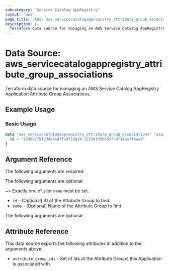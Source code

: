 ```yaml
---
subcategory: "Service Catalog AppRegistry"
layout: "aws"
page_title: "AWS: aws_servicecatalogappregistry_attribute_group_associations"
description: |-
  Terraform data source for managing an AWS Service Catalog AppRegistry Application Attribute Group Associations.
---
```


# Data Source: aws_servicecatalogappregistry_attribute_group_associations

Terraform data source for managing an AWS Service Catalog AppRegistry Application Attribute Group Associations.

## Example Usage

### Basic Usage

```terraform
data "aws_servicecatalogappregistry_attribute_group_associations" "example" {
  id = "12456778723424sdffsdfsdq34,12234t3564dsfsdf34asff4ww3"
}
```

## Argument Reference

The following arguments are required:

The following arguments are optional:

~> Exactly one of `id`or `name` must be set.

* `id`   - (Optional) ID of the Attribute Group to find.
* `name` - (Optional) Name of the Attribute Group to find.

The following arguments are optional:

## Attribute Reference

This data source exports the following attributes in addition to the arguments above:

* `attribute_group_ids` - Set of Ids ot the Attribute Groups this Application is associated with.
